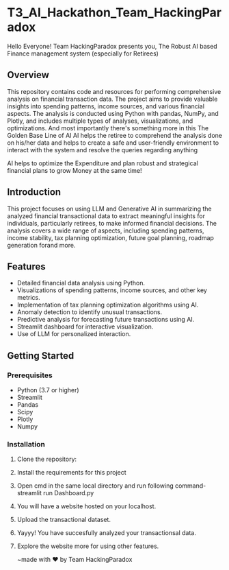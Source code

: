# T3_AI_Hackathon_Team_HackingParadox
 
Hello Everyone!
Team HackingParadox presents you,
The Robust AI based Finance management system (especially for Retirees)

## Overview

This repository contains code and resources for performing comprehensive analysis on financial transaction data. The project aims to provide valuable insights into spending patterns, income sources, and various financial aspects. The analysis is conducted using Python with pandas, NumPy, and Plotly, and includes multiple types of analyses, visualizations, and optimizations.
And most importantly there's something more in this
The Golden Base Line of AI
AI helps the retiree to comprehend the analysis done on his/her data and helps to create a safe and user-friendly environment to interact with the system and resolve the queries regarding anything

AI helps to optimize the Expenditure and plan robust and strategical financial plans to grow Money at the same time!

## Introduction

This project focuses on using LLM and Generative AI in summarizing the analyzed financial transactional data to extract meaningful insights for individuals, particularly retirees, to make informed financial decisions. The analysis covers a wide range of aspects, including spending patterns, income stability, tax planning optimization, future goal planning, roadmap generation forand more.

## Features

- Detailed financial data analysis using Python.
- Visualizations of spending patterns, income sources, and other key metrics.
- Implementation of tax planning optimization algorithms using AI.
- Anomaly detection to identify unusual transactions.
- Predictive analysis for forecasting future transactions using AI.
- Streamlit dashboard for interactive visualization.
- Use of LLM for personalized interaction.

## Getting Started

### Prerequisites

- Python (3.7 or higher)
- Streamlit
- Pandas
- Scipy
- Plotly
- Numpy

### Installation

1. Clone the repository:
2. Install the requirements for this project
3. Open cmd in the same local directory and run following command-
    streamlit run Dashboard.py
4. You will have a website hosted on your localhost.
5. Upload the transactional dataset.
6. Yayyy! You have succesfully analyzed your transactionsal data.
7. Explore the website more for using other features.


   

   ~made with ❤️ by Team HackingParadox
